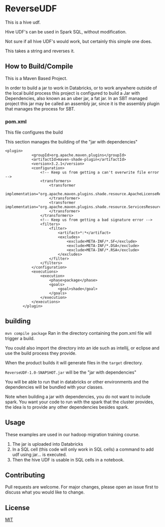# ReverseUDF

This is a hive udf. 

Hive UDF's can be used in Spark SQL, without modification. 

Not sure if all hive UDF's would work, but certainly this simple one does.

This takes a string and reverses it.



## How to Build/Compile

This is a Maven Based Project. 

In order to build a jar to work in Databricks, or to work anywhere outside of the local build process this project is configured to build a Jar with Dependencies, also known as an uber jar, a fat jar. In an SBT managed project this jar may be called an assembly jar, since it is the assembly plugin that manages the process for SBT. 

### pom.xml

This file configures the build

This section manages the building of the "jar with dependencies"

```
<plugin>
            <groupId>org.apache.maven.plugins</groupId>
            <artifactId>maven-shade-plugin</artifactId>
            <version>3.2.1</version>
            <configuration>
                <!-- Keep us from getting a can't overwrite file error -->
                <transformers>
                    <transformer
                            implementation="org.apache.maven.plugins.shade.resource.ApacheLicenseResourceTransformer">
                    </transformer>
                    <transformer implementation="org.apache.maven.plugins.shade.resource.ServicesResourceTransformer">
                    </transformer>
                </transformers>
                <!-- Keep us from getting a bad signature error -->
                <filters>
                    <filter>
                        <artifact>*:*</artifact>
                        <excludes>
                            <exclude>META-INF/*.SF</exclude>
                            <exclude>META-INF/*.DSA</exclude>
                            <exclude>META-INF/*.RSA</exclude>
                        </excludes>
                    </filter>
                </filters>
            </configuration>
            <executions>
                <execution>
                    <phase>package</phase>
                    <goals>
                        <goal>shade</goal>
                    </goals>
                </execution>
            </executions>
        </plugin>
```		


## building

```mvn compile package``` Ran in the directory containing the pom.xml file will trigger a build. 


You could also import the directory into an ide such as intellij, or eclipse and use the build process they provide.

When the product builds it will generate files in the ```target``` directory. 

```ReverseUDF-1.0-SNAPSHOT.jar``` will be the "jar with dependencies"

You will be able to run that in databricks or other environments and the dependencies will be bundled with your classes. 

Note when building a jar with dependencies, you do not want to include spark. You want your code to run with the spark that the cluster provides, the idea is to provide any other dependencies besides spark. 


## Usage

These examples are used in our hadoop migration training course.

1. The jar is uploaded into Databricks
2. In a SQL cell (this code will only work in SQL cells) a command to add udf using jar... is executed. 
3. Then the hive UDF is usable in SQL cells in a notebook.

## Contributing
Pull requests are welcome. For major changes, please open an issue first to discuss what you would like to change.



## License
[MIT](https://choosealicense.com/licenses/mit/)
